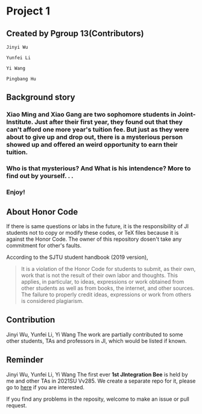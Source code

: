 # Project 1

## Created by Pgroup 13(Contributors)


	Jinyi Wu
	
	Yunfei Li
	
	Yi Wang
	
	Pingbang Hu

## Background story

### 	Xiao Ming and Xiao Gang are two sophomore students in Joint-Institute. Just after their first year, they found out that they can't afford one more year's tuition fee. But just as they were about to give up and drop out, there is a mysterious person showed up and offered an weird opportunity to earn their tuition. 

### 	Who is that mysterious?  And What is his intendence? More to find out by yourself. . .

### 	Enjoy!	

## About Honor Code

If there is same questions or labs in the future, it is the responsibility of JI students not to copy or modify these codes, or TeX files because it is against the Honor Code. The owner of this repository dosen't take any commitment for other's faults.

According to the SJTU student handbook (2019 version),

> It is a violation of the Honor Code for students to submit, as their own, work that is not the result of their own labor and thoughts. This applies, in particular, to ideas, expressions or work obtained from other students as well as from books, the internet, and other sources. The failure to properly credit ideas, expressions or work from others is considered plagiarism.

## Contribution

Jinyi Wu, Yunfei Li, Yi Wang
The work are partially contributed to some other students, TAs and professors in JI, which would be listed if known.

## Reminder

Jinyi Wu, Yunfei Li, Yi Wang
The first ever **1st JIntegration Bee** is held by me and other TAs in 2021SU Vv285. We create a separate repo for it, please go to [here](https://github.com/sleepymalc/UM-JI-IntegrationBee) if you are interested.

If you find any problems in the reposity, welcome to make an issue or pull request.
